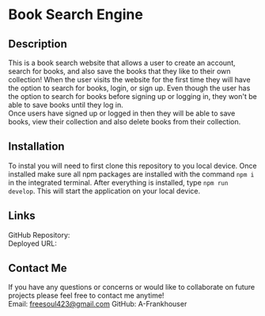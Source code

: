 # Book Search Engine
## Description
This is a book search website that allows a user to create an account, search for books, and also save the books that they like to their own collection! When the user visits the website for the first time they will have the option to search for books, login, or sign up. Even though the user has the option to search for books before signing up or logging in, they won't be able to save books until they log in. <br>
Once users have signed up or logged in then they will be able to save books, view their collection and also delete books from their collection.

## Installation
To instal you will need to first clone this repository to you local device. Once installed make sure all npm packages are installed with the command `npm i` in the integrated terminal. After everything is installed, type `npm run develop`. This will start the application on your local device.


## Links
GitHub Repository:
<br>
Deployed URL:

## Contact Me
If you have any questions or concerns or would like to collaborate on future projects please feel free to contact me anytime!
<br>
Email: freesoul423@gmail.com
GitHub: A-Frankhouser